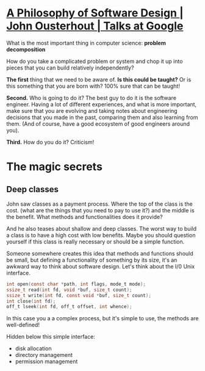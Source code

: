 # [A Philosophy of Software Design | John Ousterhout | Talks at Google](https://www.youtube.com/watch?v=bmSAYlu0NcY&t=5s)

What is the most important thing in computer science: **problem decomposition**

How do you take a complicated problem or system and chop it up into pieces that you can build relatively independently?

**The first** thing that we need to be aware of. **Is this could be taught?** Or is this something that you are born with? 100% sure that can be taught!

**Second.** Who is going to do it? The best guy to do it is the software engineer. Having a lot of different experiences, and what is more important, make sure that you are evolving and taking notes about engineering decisions that you made in the past, comparing them and also learning from them. (And of course, have a good ecosystem of good engineers around you).

**Third.** How do you do it? Criticism!

# The magic secrets

## Deep classes

John saw classes as a payment process. Where the top of the class is the cost. (what are the things that you need to pay to use it?) and the middle is the benefit. What methods and functionalities does it provide?

And he also teases about shallow and deep classes. The worst way to build a class is to have a high cost with low benefits. Maybe you should question yourself if this class is really necessary or should be a simple function.

Someone somewhere creates this idea that methods and functions should be small, but defining a functionality of something by its size, it's an awkward way to think about software design. Let's think about the I/0 Unix interface.

```c
int open(const char *path, int flags, mode_t mode);
ssize_t read(int fd, void *buf, size_t count);
ssize_t write(int fd, const void *buf, size_t count);
int close(int fd);
off_t lseek(int fd, off_t offset, int whence);
```

In this case you a a complex process, but it's simple to use, the methods are well-defined!

Hidden below this simple interface:
- disk allocation
- directory management
- permission management
